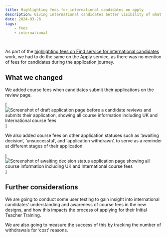```yaml
---
title: Highlighting fees for international candidates on apply
description: Giving international candidates better visibility of what fees they would need to pay for the courses they are applying for.
date: 2024-03-26
tags:
    - fees
    - international

---
```


As part of the [highlighting fees on Find service for international candidates](../find-teacher-training/highlighting-fees-for-international-candidates) work, we had to do the same on the Apply service, as there was no mention of fees for candidates during the application journey.

## What we changed

We added course fees when candidates submit their applications on the review page.

[![Screenshot of draft application page before a candidate reviews and submits their application, showing all course information including UK and International course fees](draft.jpg)]

We also added course fees on other application statuses such as ‘awaiting decision’, ‘unsuccessful’, and ‘application withdrawn’, to serve as a reminder at different stages of their application.

[![Screenshot of awaiting decision status application page showing all course information including UK and International course fees](awaiting-decision.jpg)]

## Further considerations

We are going to conduct some user testing to gain insight into international candidates' understanding and awareness of course fees in the new designs, and how this impacts the process of applying for their Initial Teacher Training.

We are also going to measure the success of this by tracking the number of withdrawals for ‘cost’ reasons.